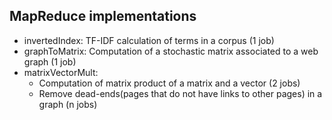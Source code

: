 MapReduce implementations
--------------------------
- invertedIndex: TF-IDF calculation of terms in a corpus (1 job)
- graphToMatrix: Computation of a stochastic matrix associated to a web graph (1 job)
- matrixVectorMult: 
	- Computation of matrix product of a matrix and a vector (2 jobs)
	- Remove dead-ends(pages that do not have links to other pages) in a graph (n jobs)
